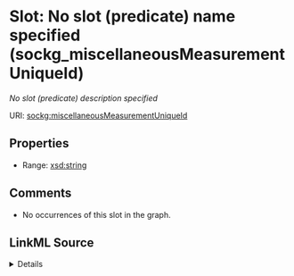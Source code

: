 

# Slot: No slot (predicate) name specified (sockg_miscellaneousMeasurementUniqueId)


_No slot (predicate) description specified_







URI: [sockg:miscellaneousMeasurementUniqueId](https://idir.uta.edu/sockg-ontology/docs/miscellaneousMeasurementUniqueId)



<!-- no inheritance hierarchy -->








## Properties

* Range: [xsd:string](http://www.w3.org/2001/XMLSchema#string)





## Comments

* No occurrences of this slot in the graph.



## LinkML Source

<details>

```yaml
name: sockg_miscellaneousMeasurementUniqueId
description: No slot (predicate) description specified
title: No slot (predicate) name specified
comments:
- No occurrences of this slot in the graph.
from_schema: soc-kg
rank: 1000
domain: sockg_MiscellaneousMeasurement
slot_uri: sockg:miscellaneousMeasurementUniqueId
alias: sockg_miscellaneousMeasurementUniqueId
range: string

```
</details>